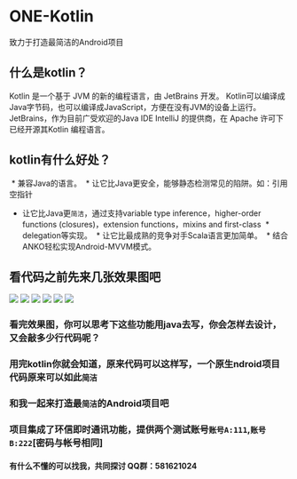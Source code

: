 # ONE-Kotlin
致力于打造最简洁的Android项目

## 什么是kotlin？
Kotlin 是一个基于 JVM 的新的编程语言，由 JetBrains 开发。
Kotlin可以编译成Java字节码，也可以编译成JavaScript，方便在没有JVM的设备上运行。
JetBrains，作为目前广受欢迎的Java IDE IntelliJ 的提供商，在 Apache 许可下已经开源其Kotlin 编程语言。

## kotlin有什么好处？
  * 兼容Java的语言。
  * 让它比Java更安全，能够静态检测常见的陷阱。如：引用空指针
  * 让它比Java更`简洁`，通过支持variable type inference，higher-order functions (closures)，extension functions，mixins and first-class 
  * delegation等实现。
  * 让它比最成熟的竞争对手Scala语言更加简单。
  * 结合ANKO轻松实现Android-MVVM模式。

## 看代码之前先来几张效果图吧
![](https://github.com/kenvies/ONE-Kotlin/blob/master/img/Screenshot_2016-12-06-11-38-11_com.jm.png)
![](https://github.com/kenvies/ONE-Kotlin/blob/master/img/Screenshot_2016-12-06-11-37-11_com.jm.png)
![](https://github.com/kenvies/ONE-Kotlin/blob/master/img/Screenshot_2016-12-06-11-37-38_com.jm.png)
![](https://github.com/kenvies/ONE-Kotlin/blob/master/img/Screenshot_2016-12-06-11-37-17_com.jm.png)
![](https://github.com/kenvies/ONE-Kotlin/blob/master/img/Screenshot_2016-12-06-11-37-25_com.jm.png)
![](https://github.com/kenvies/ONE-Kotlin/blob/master/img/Screenshot_2016-12-06-11-37-54_com.jm.png)

### 看完效果图，你可以思考下这些功能用java去写，你会怎样去设计，又会敲多少行代码呢？
### 用完kotlin你就会知道，原来代码可以这样写，一个原生ndroid项目代码原来可以如此`简洁`
### 和我一起来打造最`简洁`的Android项目吧
### 项目集成了环信即时通讯功能，提供两个测试账号`账号A:111`,`账号B:222`[密码与帐号相同]
#### 有什么不懂的可以找我，共同探讨 QQ群：581621024

